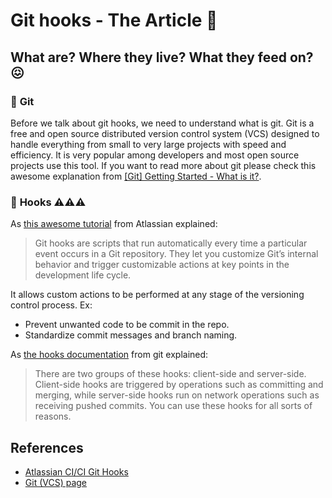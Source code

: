 # Git hooks - The Article :rocket: 

## What are? Where they live? What they feed on? :confounded:	

### :crown: **Git**

Before we talk about git hooks, we need to understand what is git. Git is a free and open source distributed version control system (VCS) designed to handle everything from small to very large projects with speed and efficiency. It is very popular among developers and most open source projects use this tool. If you want to read more about git please check this awesome explanation from [[Git] Getting Started - What is it?](https://git-scm.com/book/en/v2/Getting-Started-What-is-Git%3F).

### :tractor: **Hooks** :warning::warning::warning:

As [this awesome tutorial](https://www.atlassian.com/git/tutorials/git-hooks) from Atlassian explained:
> Git hooks are scripts that run automatically every time a particular event occurs in a Git repository. They let you customize Git’s internal behavior and trigger customizable actions at key points in the development life cycle.

It allows custom actions to be performed at any stage of the versioning control process. Ex:

- Prevent unwanted code to be commit in the repo.
- Standardize commit messages and branch naming.

As [the hooks documentation](https://git-scm.com/book/en/v2/Customizing-Git-Git-Hooks) from git explained:
> There are two groups of these hooks: client-side and server-side. Client-side hooks are triggered by operations such as committing and merging, while server-side hooks run on network operations such as receiving pushed commits. You can use these hooks for all sorts of reasons.






## References

* [Atlassian CI/CI Git Hooks](https://www.atlassian.com/continuous-delivery/continuous-integration/git-hooks)
* [Git (VCS) page](https://git-scm.com/)

